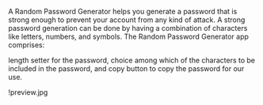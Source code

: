 A Random Password Generator helps you generate a password that is strong enough to prevent your account from any kind of attack. A strong password generation can be done by having a combination of characters like letters, numbers, and symbols. The Random Password Generator app comprises:

length setter for the password,
choice among which of the characters to be included in the password, and
copy button to copy the password for our use.

!preview.jpg